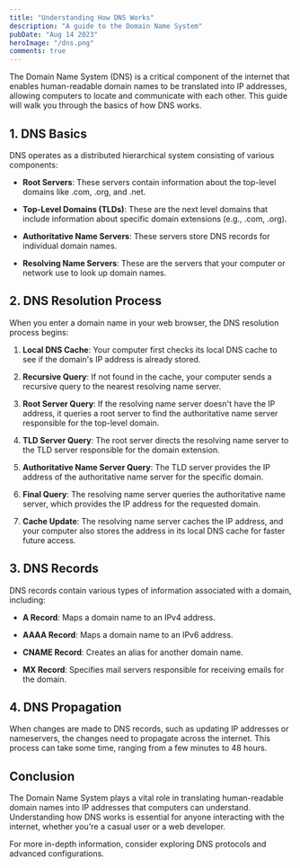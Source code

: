 ```yaml
---
title: "Understanding How DNS Works"
description: "A guide to the Domain Name System"
pubDate: "Aug 14 2023"
heroImage: "/dns.png"
comments: true
---
```


The Domain Name System (DNS) is a critical component of the internet that enables human-readable domain names to be translated into IP addresses, allowing computers to locate and communicate with each other. This guide will walk you through the basics of how DNS works.

## 1. DNS Basics

DNS operates as a distributed hierarchical system consisting of various components:

- **Root Servers**: These servers contain information about the top-level domains like .com, .org, and .net.

- **Top-Level Domains (TLDs)**: These are the next level domains that include information about specific domain extensions (e.g., .com, .org).

- **Authoritative Name Servers**: These servers store DNS records for individual domain names.

- **Resolving Name Servers**: These are the servers that your computer or network use to look up domain names.

## 2. DNS Resolution Process

When you enter a domain name in your web browser, the DNS resolution process begins:

1. **Local DNS Cache**: Your computer first checks its local DNS cache to see if the domain's IP address is already stored.

2. **Recursive Query**: If not found in the cache, your computer sends a recursive query to the nearest resolving name server.

3. **Root Server Query**: If the resolving name server doesn't have the IP address, it queries a root server to find the authoritative name server responsible for the top-level domain.

4. **TLD Server Query**: The root server directs the resolving name server to the TLD server responsible for the domain extension.

5. **Authoritative Name Server Query**: The TLD server provides the IP address of the authoritative name server for the specific domain.

6. **Final Query**: The resolving name server queries the authoritative name server, which provides the IP address for the requested domain.

7. **Cache Update**: The resolving name server caches the IP address, and your computer also stores the address in its local DNS cache for faster future access.

## 3. DNS Records

DNS records contain various types of information associated with a domain, including:

- **A Record**: Maps a domain name to an IPv4 address.

- **AAAA Record**: Maps a domain name to an IPv6 address.

- **CNAME Record**: Creates an alias for another domain name.

- **MX Record**: Specifies mail servers responsible for receiving emails for the domain.

## 4. DNS Propagation

When changes are made to DNS records, such as updating IP addresses or nameservers, the changes need to propagate across the internet. This process can take some time, ranging from a few minutes to 48 hours.

## Conclusion

The Domain Name System plays a vital role in translating human-readable domain names into IP addresses that computers can understand. Understanding how DNS works is essential for anyone interacting with the internet, whether you're a casual user or a web developer.

For more in-depth information, consider exploring DNS protocols and advanced configurations.
